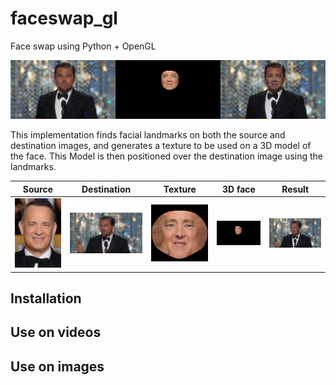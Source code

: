 # faceswap_gl
Face swap using Python + OpenGL

![Demo gif](images/demo.gif)

This implementation finds facial landmarks on both the source and destination images, and  generates a texture to be used on a 3D model of the face. This Model is then positioned over the destination image using the landmarks.

| Source | Destination | Texture | 3D face | Result |
| ------ | ------- | ----------- | ------------------ | ------ |
| ![Source image](images/src.jpg) | ![Destination image](images/dst.png) | ![Texture generated from source image](images/texture.png) | ![Texture applied to 3D model positioned according to the face on the destination image](images/3dface.png) | ![Face swap result](images/result.png) |

## Installation

## Use on videos

## Use on images